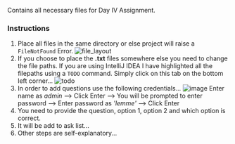 Contains all necessary files for Day IV Assignment.

### Instructions
1. Place all files in the same directory or else project will raise a `FileNotFound` Error.
    ![file_layout](https://user-images.githubusercontent.com/53931676/97712798-f4fcb580-1ae4-11eb-9a9f-5e6d927b6e5e.png)
2. If you choose to place the **.txt** files somewhere else you need to change the file paths.
    If you are using IntelliJ IDEA I have highlighted all the filepaths using a `TODO` command.
    Simply click on this tab on the bottom left corner...
    ![todo](https://user-images.githubusercontent.com/53931676/97712814-fa5a0000-1ae4-11eb-9d63-ff564e93b6f3.png)
3. In order to add questions use the following credentials...
    ![image](https://user-images.githubusercontent.com/53931676/97713552-fed2e880-1ae5-11eb-993d-21a767b42f31.png)
    Enter name as *admin* --> Click Enter --> You will be prompted to enter password --> Enter password as *'lemme'* --> Click Enter
4. You need to provide the question, option 1, option 2 and which option is correct.
5. It will be add to ask list...
6. Other steps are self-explanatory...
